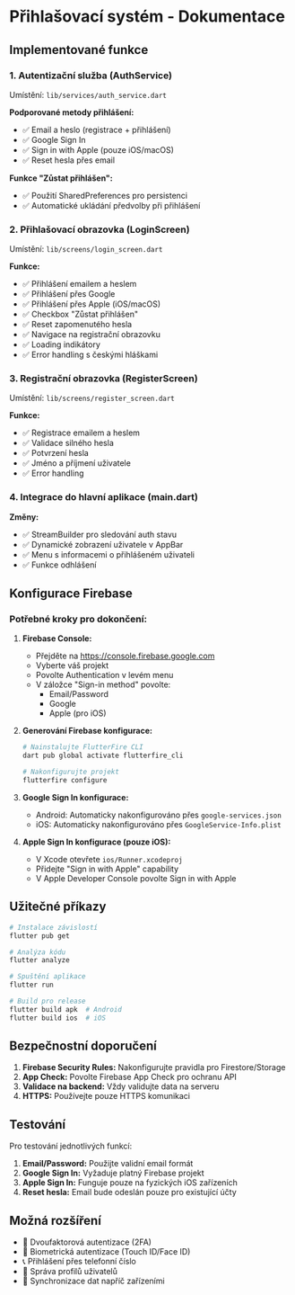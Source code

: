 # Přihlašovací systém - Dokumentace

## Implementované funkce

### 1. Autentizační služba (AuthService)
Umístění: `lib/services/auth_service.dart`

**Podporované metody přihlášení:**
- ✅ Email a heslo (registrace + přihlášení)
- ✅ Google Sign In
- ✅ Sign in with Apple (pouze iOS/macOS)
- ✅ Reset hesla přes email

**Funkce "Zůstat přihlášen":**
- ✅ Použití SharedPreferences pro persistenci
- ✅ Automatické ukládání předvolby při přihlášení

### 2. Přihlašovací obrazovka (LoginScreen)
Umístění: `lib/screens/login_screen.dart`

**Funkce:**
- ✅ Přihlášení emailem a heslem
- ✅ Přihlášení přes Google
- ✅ Přihlášení přes Apple (iOS/macOS)
- ✅ Checkbox "Zůstat přihlášen"
- ✅ Reset zapomenutého hesla
- ✅ Navigace na registrační obrazovku
- ✅ Loading indikátory
- ✅ Error handling s českými hláškami

### 3. Registrační obrazovka (RegisterScreen)
Umístění: `lib/screens/register_screen.dart`

**Funkce:**
- ✅ Registrace emailem a heslem
- ✅ Validace silného hesla
- ✅ Potvrzení hesla
- ✅ Jméno a příjmení uživatele
- ✅ Error handling

### 4. Integrace do hlavní aplikace (main.dart)
**Změny:**
- ✅ StreamBuilder pro sledování auth stavu
- ✅ Dynamické zobrazení uživatele v AppBar
- ✅ Menu s informacemi o přihlášeném uživateli
- ✅ Funkce odhlášení

## Konfigurace Firebase

### Potřebné kroky pro dokončení:

1. **Firebase Console:**
   - Přejděte na https://console.firebase.google.com
   - Vyberte váš projekt
   - Povolte Authentication v levém menu
   - V záložce "Sign-in method" povolte:
     - Email/Password
     - Google
     - Apple (pro iOS)

2. **Generování Firebase konfigurace:**
   ```bash
   # Nainstalujte FlutterFire CLI
   dart pub global activate flutterfire_cli
   
   # Nakonfigurujte projekt
   flutterfire configure
   ```

3. **Google Sign In konfigurace:**
   - Android: Automaticky nakonfigurováno přes `google-services.json`
   - iOS: Automaticky nakonfigurováno přes `GoogleService-Info.plist`

4. **Apple Sign In konfigurace (pouze iOS):**
   - V Xcode otevřete `ios/Runner.xcodeproj`
   - Přidejte "Sign in with Apple" capability
   - V Apple Developer Console povolte Sign in with Apple

## Užitečné příkazy

```bash
# Instalace závislostí
flutter pub get

# Analýza kódu
flutter analyze

# Spuštění aplikace
flutter run

# Build pro release
flutter build apk  # Android
flutter build ios  # iOS
```

## Bezpečnostní doporučení

1. **Firebase Security Rules:** Nakonfigurujte pravidla pro Firestore/Storage
2. **App Check:** Povolte Firebase App Check pro ochranu API
3. **Validace na backend:** Vždy validujte data na serveru
4. **HTTPS:** Používejte pouze HTTPS komunikaci

## Testování

Pro testování jednotlivých funkcí:

1. **Email/Password:** Použijte validní email formát
2. **Google Sign In:** Vyžaduje platný Firebase projekt
3. **Apple Sign In:** Funguje pouze na fyzických iOS zařízeních
4. **Reset hesla:** Email bude odeslán pouze pro existující účty

## Možná rozšíření

- 📱 Dvoufaktorová autentizace (2FA)
- 🔐 Biometrická autentizace (Touch ID/Face ID)
- 📞 Přihlášení přes telefonní číslo
- 👥 Správa profilů uživatelů
- 🔄 Synchronizace dat napříč zařízeními
